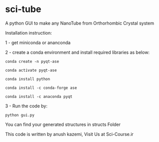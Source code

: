 # sci-tube
A python GUI to make any NanoTube from Orthorhombic Crystal system

Installation instruction:

1 - get miniconda or ananconda 

2 - create a conda environment and install required libraries as below: 

	conda create -n pyqt-ase 

	conda activate pyqt-ase 

	conda install python

	conda install -c conda-forge ase 

	conda install -c anaconda pyqt 

3 - Run the code by:

	python gui.py

You can find your generated structures in structs Folder

This code is written by anush kazemi, Visit Us at Sci-Course.ir

